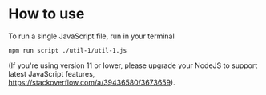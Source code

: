# How to use

To run a single JavaScript file, run in your terminal

```
npm run script ./util-1/util-1.js
```

(If you're using version 11 or lower, please upgrade your NodeJS to support latest JavaScript features, https://stackoverflow.com/a/39436580/3673659).
